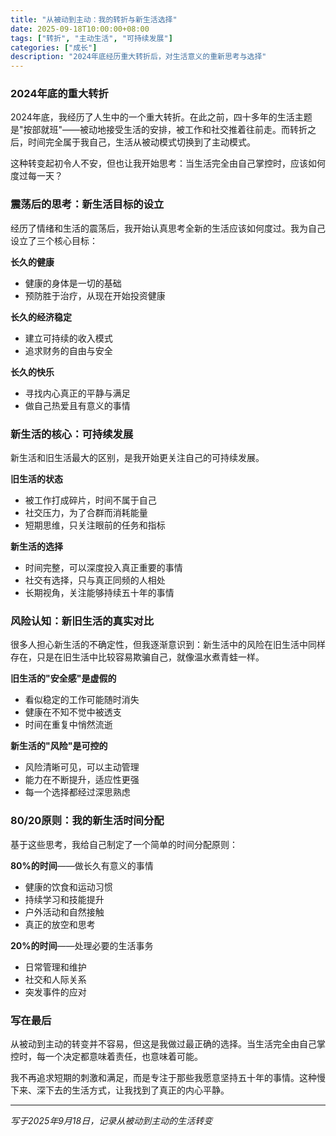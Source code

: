 ```yaml
---
title: "从被动到主动：我的转折与新生活选择"
date: 2025-09-18T10:00:00+08:00
tags: ["转折", "主动生活", "可持续发展"]
categories: ["成长"]
description: "2024年底经历重大转折后，对生活意义的重新思考与选择"
---
```


### 2024年底的重大转折

2024年底，我经历了人生中的一个重大转折。在此之前，四十多年的生活主题是"按部就班"——被动地接受生活的安排，被工作和社交推着往前走。而转折之后，时间完全属于我自己，生活从被动模式切换到了主动模式。

这种转变起初令人不安，但也让我开始思考：当生活完全由自己掌控时，应该如何度过每一天？

### 震荡后的思考：新生活目标的设立

经历了情绪和生活的震荡后，我开始认真思考全新的生活应该如何度过。我为自己设立了三个核心目标：

**长久的健康**
- 健康的身体是一切的基础
- 预防胜于治疗，从现在开始投资健康

**长久的经济稳定**
- 建立可持续的收入模式
- 追求财务的自由与安全

**长久的快乐**
- 寻找内心真正的平静与满足
- 做自己热爱且有意义的事情

### 新生活的核心：可持续发展

新生活和旧生活最大的区别，是我开始更关注自己的可持续发展。

**旧生活的状态**
- 被工作打成碎片，时间不属于自己
- 社交压力，为了合群而消耗能量
- 短期思维，只关注眼前的任务和指标

**新生活的选择**
- 时间完整，可以深度投入真正重要的事情
- 社交有选择，只与真正同频的人相处
- 长期视角，关注能够持续五十年的事情

### 风险认知：新旧生活的真实对比

很多人担心新生活的不确定性，但我逐渐意识到：新生活中的风险在旧生活中同样存在，只是在旧生活中比较容易欺骗自己，就像温水煮青蛙一样。

**旧生活的"安全感"是虚假的**
- 看似稳定的工作可能随时消失
- 健康在不知不觉中被透支
- 时间在重复中悄然流逝

**新生活的"风险"是可控的**
- 风险清晰可见，可以主动管理
- 能力在不断提升，适应性更强
- 每一个选择都经过深思熟虑

### 80/20原则：我的新生活时间分配

基于这些思考，我给自己制定了一个简单的时间分配原则：

**80%的时间**——做长久有意义的事情
- 健康的饮食和运动习惯
- 持续学习和技能提升
- 户外活动和自然接触
- 真正的放空和思考

**20%的时间**——处理必要的生活事务
- 日常管理和维护
- 社交和人际关系
- 突发事件的应对

### 写在最后

从被动到主动的转变并不容易，但这是我做过最正确的选择。当生活完全由自己掌控时，每一个决定都意味着责任，也意味着可能。

我不再追求短期的刺激和满足，而是专注于那些我愿意坚持五十年的事情。这种慢下来、深下去的生活方式，让我找到了真正的内心平静。

---

*写于2025年9月18日，记录从被动到主动的生活转变*